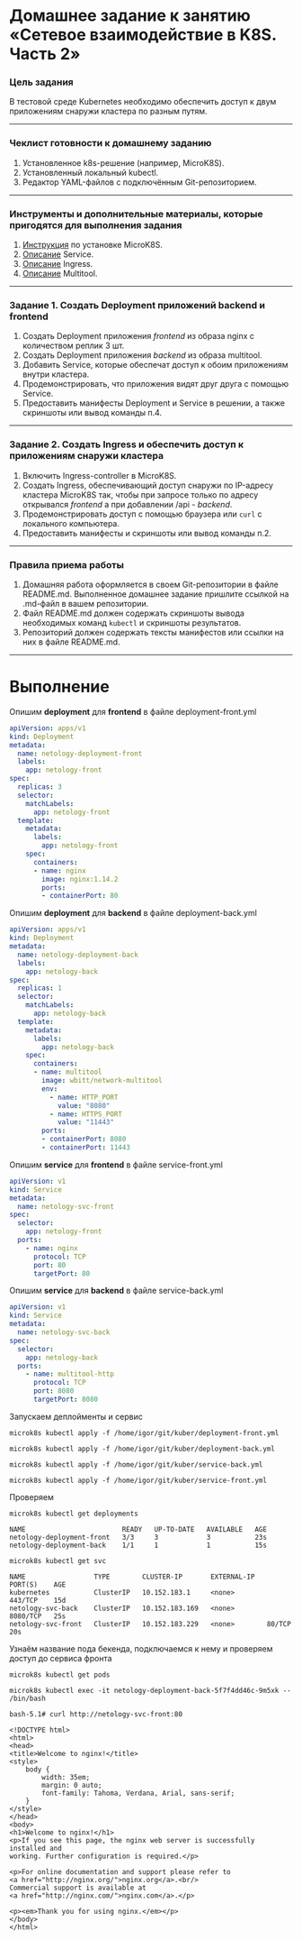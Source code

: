 # Домашнее задание к занятию «Сетевое взаимодействие в K8S. Часть 2»

### Цель задания

В тестовой среде Kubernetes необходимо обеспечить доступ к двум приложениям снаружи кластера по разным путям.

------

### Чеклист готовности к домашнему заданию

1. Установленное k8s-решение (например, MicroK8S).
2. Установленный локальный kubectl.
3. Редактор YAML-файлов с подключённым Git-репозиторием.

------

### Инструменты и дополнительные материалы, которые пригодятся для выполнения задания

1. [Инструкция](https://microk8s.io/docs/getting-started) по установке MicroK8S.
2. [Описание](https://kubernetes.io/docs/concepts/services-networking/service/) Service.
3. [Описание](https://kubernetes.io/docs/concepts/services-networking/ingress/) Ingress.
4. [Описание](https://github.com/wbitt/Network-MultiTool) Multitool.

------

### Задание 1. Создать Deployment приложений backend и frontend

1. Создать Deployment приложения _frontend_ из образа nginx с количеством реплик 3 шт.
2. Создать Deployment приложения _backend_ из образа multitool. 
3. Добавить Service, которые обеспечат доступ к обоим приложениям внутри кластера. 
4. Продемонстрировать, что приложения видят друг друга с помощью Service.
5. Предоставить манифесты Deployment и Service в решении, а также скриншоты или вывод команды п.4.

------

### Задание 2. Создать Ingress и обеспечить доступ к приложениям снаружи кластера

1. Включить Ingress-controller в MicroK8S.
2. Создать Ingress, обеспечивающий доступ снаружи по IP-адресу кластера MicroK8S так, чтобы при запросе только по адресу открывался _frontend_ а при добавлении /api - _backend_.
3. Продемонстрировать доступ с помощью браузера или `curl` с локального компьютера.
4. Предоставить манифесты и скриншоты или вывод команды п.2.

------

### Правила приема работы

1. Домашняя работа оформляется в своем Git-репозитории в файле README.md. Выполненное домашнее задание пришлите ссылкой на .md-файл в вашем репозитории.
2. Файл README.md должен содержать скриншоты вывода необходимых команд `kubectl` и скриншоты результатов.
3. Репозиторий должен содержать тексты манифестов или ссылки на них в файле README.md.

------

# Выполнение  

Опишим **deployment** для **frontend** в файле deployment-front.yml  

```yml
apiVersion: apps/v1
kind: Deployment
metadata:
  name: netology-deployment-front
  labels:
    app: netology-front
spec:
  replicas: 3
  selector:
    matchLabels:
      app: netology-front
  template:
    metadata:
      labels:
        app: netology-front
    spec:
      containers:
      - name: nginx
        image: nginx:1.14.2
        ports:
        - containerPort: 80
```
Опишим **deployment** для **backend** в файле deployment-back.yml  

```yml
apiVersion: apps/v1
kind: Deployment
metadata:
  name: netology-deployment-back
  labels:
    app: netology-back
spec:
  replicas: 1
  selector:
    matchLabels:
      app: netology-back
  template:
    metadata:
      labels:
        app: netology-back
    spec:
      containers:
      - name: multitool
        image: wbitt/network-multitool
        env:
          - name: HTTP_PORT
            value: "8080"
          - name: HTTPS_PORT
            value: "11443"
        ports:
        - containerPort: 8080
        - containerPort: 11443
```

Опишим **service** для **frontend** в файле service-front.yml  

```yml
apiVersion: v1
kind: Service
metadata:
  name: netology-svc-front
spec:
  selector:
    app: netology-front
  ports:
    - name: nginx
      protocol: TCP
      port: 80
      targetPort: 80
```
Опишим **service** для **backend** в файле service-back.yml  

```yml
apiVersion: v1
kind: Service
metadata:
  name: netology-svc-back
spec:
  selector:
    app: netology-back
  ports:
    - name: multitool-http
      protocol: TCP
      port: 8080
      targetPort: 8080
```

Запускаем деплойменты и сервис  
```
microk8s kubectl apply -f /home/igor/git/kuber/deployment-front.yml
```
```
microk8s kubectl apply -f /home/igor/git/kuber/deployment-back.yml
```
```
microk8s kubectl apply -f /home/igor/git/kuber/service-back.yml
```
```
microk8s kubectl apply -f /home/igor/git/kuber/service-front.yml
```
Проверяем
```
microk8s kubectl get deployments
```
```
NAME                        READY   UP-TO-DATE   AVAILABLE   AGE
netology-deployment-front   3/3     3            3           23s
netology-deployment-back    1/1     1            1           15s
```
```
microk8s kubectl get svc
```
```
NAME                 TYPE        CLUSTER-IP       EXTERNAL-IP   PORT(S)    AGE
kubernetes           ClusterIP   10.152.183.1     <none>        443/TCP    15d
netology-svc-back    ClusterIP   10.152.183.169   <none>        8080/TCP   25s
netology-svc-front   ClusterIP   10.152.183.229   <none>        80/TCP     20s
```
Узнаём название пода бекенда, подключаемся к нему и проверяем доступ до сервиса фронта
```
microk8s kubectl get pods
```
```
microk8s kubectl exec -it netology-deployment-back-5f7f4dd46c-9m5xk -- /bin/bash
```
```
bash-5.1# curl http://netology-svc-front:80
```
```
<!DOCTYPE html>
<html>
<head>
<title>Welcome to nginx!</title>
<style>
    body {
        width: 35em;
        margin: 0 auto;
        font-family: Tahoma, Verdana, Arial, sans-serif;
    }
</style>
</head>
<body>
<h1>Welcome to nginx!</h1>
<p>If you see this page, the nginx web server is successfully installed and
working. Further configuration is required.</p>

<p>For online documentation and support please refer to
<a href="http://nginx.org/">nginx.org</a>.<br/>
Commercial support is available at
<a href="http://nginx.com/">nginx.com</a>.</p>

<p><em>Thank you for using nginx.</em></p>
</body>
</html>
```
